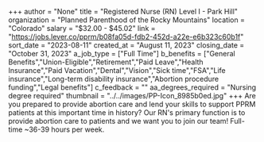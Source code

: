 +++
author = "None"
title = "Registered Nurse (RN) Level I - Park Hill"
organization = "Planned Parenthood of the Rocky Mountains"
location = "Colorado"
salary = "$32.00 - $45.02"
link = "https://jobs.lever.co/pprm/b08fa05d-fdb2-452d-a22e-e6b323c60b1f"
sort_date = "2023-08-11"
created_at = "August 11, 2023"
closing_date = "October 31, 2023"
a_job_type = ["Full Time"]
b_benefits = ["General Benefits","Union-Eligible","Retirement","Paid Leave","Health Insurance","Paid Vacation","Dental","Vision","Sick time","FSA","Life insurance","Long-term disability insurance","Abortion procedure funding","Legal benefits"]
c_feedback = ""
aa_degrees_required = "Nursing degree required"
thumbnail = "../../images/PP-Icon_8985b0ed.jpg"
+++
Are you prepared to provide abortion care and lend your skills to support PPRM patients at this important time in history? Our RN's primary function is to provide abortion care to patients and we want you to join our team!
Full-time ~36-39 hours per week.